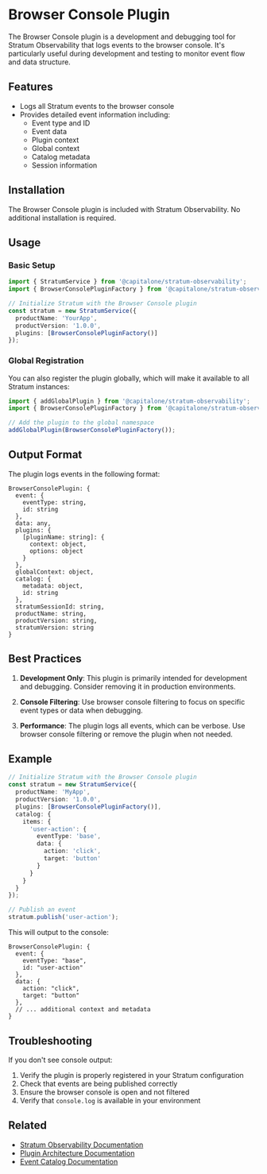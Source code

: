 # Browser Console Plugin

The Browser Console plugin is a development and debugging tool for Stratum Observability that logs events to the browser console. It's particularly useful during development and testing to monitor event flow and data structure.

## Features

- Logs all Stratum events to the browser console
- Provides detailed event information including:
  - Event type and ID
  - Event data
  - Plugin context
  - Global context
  - Catalog metadata
  - Session information

## Installation

The Browser Console plugin is included with Stratum Observability. No additional installation is required.

## Usage

### Basic Setup

```typescript
import { StratumService } from '@capitalone/stratum-observability';
import { BrowserConsolePluginFactory } from '@capitalone/stratum-observability/plugins/browser-console';

// Initialize Stratum with the Browser Console plugin
const stratum = new StratumService({
  productName: 'YourApp',
  productVersion: '1.0.0',
  plugins: [BrowserConsolePluginFactory()]
});
```

### Global Registration

You can also register the plugin globally, which will make it available to all Stratum instances:

```typescript
import { addGlobalPlugin } from '@capitalone/stratum-observability';
import { BrowserConsolePluginFactory } from '@capitalone/stratum-observability/plugins/browser-console';

// Add the plugin to the global namespace
addGlobalPlugin(BrowserConsolePluginFactory());
```

## Output Format

The plugin logs events in the following format:

```
BrowserConsolePlugin: {
  event: {
    eventType: string,
    id: string
  },
  data: any,
  plugins: {
    [pluginName: string]: {
      context: object,
      options: object
    }
  },
  globalContext: object,
  catalog: {
    metadata: object,
    id: string
  },
  stratumSessionId: string,
  productName: string,
  productVersion: string,
  stratumVersion: string
}
```

## Best Practices

1. **Development Only**: This plugin is primarily intended for development and debugging. Consider removing it in production environments.

2. **Console Filtering**: Use browser console filtering to focus on specific event types or data when debugging.

3. **Performance**: The plugin logs all events, which can be verbose. Use browser console filtering or remove the plugin when not needed.

## Example

```typescript
// Initialize Stratum with the Browser Console plugin
const stratum = new StratumService({
  productName: 'MyApp',
  productVersion: '1.0.0',
  plugins: [BrowserConsolePluginFactory()],
  catalog: {
    items: {
      'user-action': {
        eventType: 'base',
        data: {
          action: 'click',
          target: 'button'
        }
      }
    }
  }
});

// Publish an event
stratum.publish('user-action');
```

This will output to the console:
```
BrowserConsolePlugin: {
  event: {
    eventType: "base",
    id: "user-action"
  },
  data: {
    action: "click",
    target: "button"
  },
  // ... additional context and metadata
}
```

## Troubleshooting

If you don't see console output:

1. Verify the plugin is properly registered in your Stratum configuration
2. Check that events are being published correctly
3. Ensure the browser console is open and not filtered
4. Verify that `console.log` is available in your environment

## Related

- [Stratum Observability Documentation](../../README.md)
- [Plugin Architecture Documentation](../../docs/plugins.md)
- [Event Catalog Documentation](../../docs/catalog.md) 